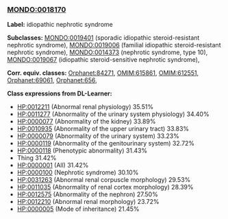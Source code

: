 
### [MONDO:0018170](http://purl.obolibrary.org/obo/MONDO_0018170)
**Label:** idiopathic nephrotic syndrome

**Subclasses:** [MONDO:0019401](http://purl.obolibrary.org/obo/MONDO_0019401) (sporadic idiopathic steroid-resistant nephrotic syndrome), [MONDO:0019006](http://purl.obolibrary.org/obo/MONDO_0019006) (familial idiopathic steroid-resistant nephrotic syndrome), [MONDO:0014373](http://purl.obolibrary.org/obo/MONDO_0014373) (nephrotic syndrome, type 10), [MONDO:0019067](http://purl.obolibrary.org/obo/MONDO_0019067) (idiopathic steroid-sensitive nephrotic syndrome), 

**Corr. equiv. classes:** [Orphanet:84271](http://www.orpha.net/ORDO/Orphanet_84271), [OMIM:615861](http://purl.obolibrary.org/obo/OMIM_615861), [OMIM:612551](http://purl.obolibrary.org/obo/OMIM_612551), [Orphanet:69061](http://www.orpha.net/ORDO/Orphanet_69061), [Orphanet:656](http://www.orpha.net/ORDO/Orphanet_656), 

**Class expressions from DL-Learner:**

- [HP:0012211](http://purl.obolibrary.org/obo/HP_0012211) (Abnormal renal physiology) 35.51%
- [HP:0011277](http://purl.obolibrary.org/obo/HP_0011277) (Abnormality of the urinary system physiology) 34.40%
- [HP:0000077](http://purl.obolibrary.org/obo/HP_0000077) (Abnormality of the kidney) 33.89%
- [HP:0010935](http://purl.obolibrary.org/obo/HP_0010935) (Abnormality of the upper urinary tract) 33.83%
- [HP:0000079](http://purl.obolibrary.org/obo/HP_0000079) (Abnormality of the urinary system) 33.23%
- [HP:0000119](http://purl.obolibrary.org/obo/HP_0000119) (Abnormality of the genitourinary system) 32.72%
- [HP:0000118](http://purl.obolibrary.org/obo/HP_0000118) (Phenotypic abnormality) 31.43%
- Thing 31.42%
- [HP:0000001](http://purl.obolibrary.org/obo/HP_0000001) (All) 31.42%
- [HP:0000100](http://purl.obolibrary.org/obo/HP_0000100) (Nephrotic syndrome) 30.10%
- [HP:0031263](http://purl.obolibrary.org/obo/HP_0031263) (Abnormal renal corpuscle morphology) 29.53%
- [HP:0011035](http://purl.obolibrary.org/obo/HP_0011035) (Abnormality of renal cortex morphology) 28.39%
- [HP:0012575](http://purl.obolibrary.org/obo/HP_0012575) (Abnormality of the nephron) 27.50%
- [HP:0012210](http://purl.obolibrary.org/obo/HP_0012210) (Abnormal renal morphology) 23.72%
- [HP:0000005](http://purl.obolibrary.org/obo/HP_0000005) (Mode of inheritance) 21.45%


